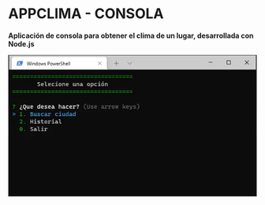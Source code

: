 # APPCLIMA - CONSOLA

__Aplicación de consola para obtener el clima de un lugar, desarrollada con Node.js__

!['App Clima en Consola'](./imgs/appclima-consola.webp)